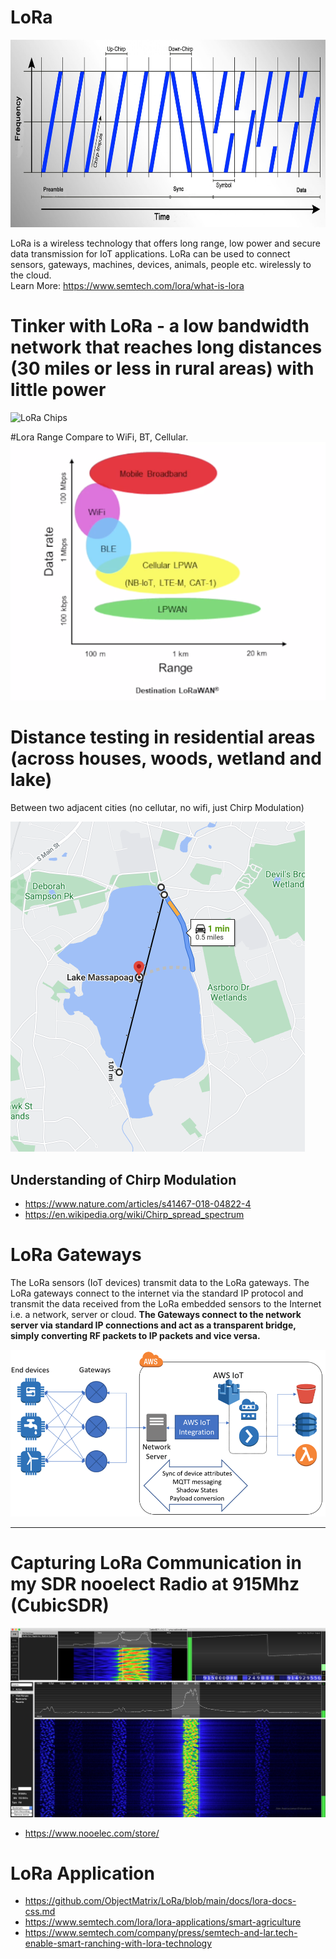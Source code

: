 # LoRa  
<img alt="modulation-image" src="img/modulation.png" width="1024px" height="300px" />


LoRa is a wireless technology that offers long range, low power and secure data transmission for IoT applications. LoRa can be used to connect sensors, gateways, machines, devices, animals, people etc. wirelessly to the cloud.  
Learn More:
https://www.semtech.com/lora/what-is-lora


# Tinker with LoRa - a low bandwidth network that reaches long distances (30 miles or less in rural areas) with little power
![LoRa Chips](img/lora.png "LoRa")

#Lora Range Compare to WiFi, BT, Cellular. 
![range](img/lora_range.png "range")

# Distance testing in residential areas (across houses, woods, wetland and lake)
Between two adjacent cities (no cellutar, no wifi, just Chirp Modulation)

![distance](img/lora-distance.png "distance")

## Understanding of Chirp Modulation
 - https://www.nature.com/articles/s41467-018-04822-4
 - https://en.wikipedia.org/wiki/Chirp_spread_spectrum
 
# LoRa Gateways
The LoRa sensors (IoT devices) transmit data to the LoRa gateways. 
The LoRa gateways connect to the internet via the standard IP protocol and transmit the data received from the LoRa embedded sensors to the Internet i.e. a network, server or cloud. <b>The Gateways connect to the network server via standard IP connections and act as a transparent bridge, simply converting RF packets to IP packets and vice versa.</b>

![Gateway](img/gw.png "Gateway")

<hr />

# Capturing LoRa Communication in my SDR nooelect Radio at 915Mhz (CubicSDR)
![nooelect](img/radar1.png "Radio")

- https://www.nooelec.com/store/

# LoRa Application
- https://github.com/ObjectMatrix/LoRa/blob/main/docs/lora-docs-css.md 
- https://www.semtech.com/lora/lora-applications/smart-agriculture  
- https://www.semtech.com/company/press/semtech-and-lar.tech-enable-smart-ranching-with-lora-technology



